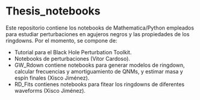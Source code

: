# Thesis_notebooks

Este repositorio contiene los notebooks de Mathematica/Python empleados para estudiar perturbaciones en agujeros negros y las propiedades de los ringdowns. Por el momento, se compone de:
- Tutorial para el Black Hole Perturbation Toolkit.
- Notebooks de perturbaciones (Vitor Cardoso).
- GW_Rdown contiene notebooks para generar modelos de ringdown, calcular frecuencias y amortiguamiento de QNMs, y estimar masa y espín finales (Xisco Jiménez).
- RD_Fits contienes notebooks para fitear los ringdowns de diferentes waveforms (Xisco Jiménez).
